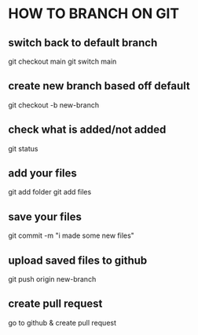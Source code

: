 # HOW TO BRANCH ON GIT

## switch back to default branch
git checkout main
git switch main


## create new branch based off default
git checkout -b new-branch

## check what is added/not added
git status

## add your files
git add folder
git add files


## save your files
git commit -m "i made some new files"

## upload saved files to github
git push origin new-branch


## create pull request
go to github & create pull request
